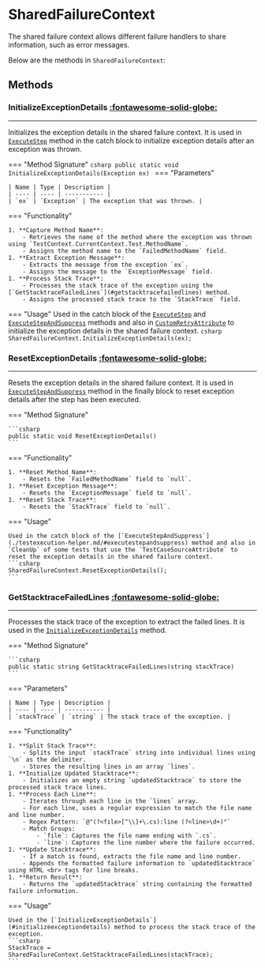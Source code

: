 # SharedFailureContext

The shared failure context allows different failure handlers to share information, such as error messages.

Below are the methods in `SharedFailureContext`:

## Methods

### InitializeExceptionDetails [:fontawesome-solid-globe:](../../getting-started/conventions.md/#public)

---

Initializes the exception details in the shared failure context. It is used in [`ExecuteStep`](./testexecution-helper.md/#executestep) method in the catch block to initialize exception details after an exception was thrown.

=== "Method Signature"
	```csharp
	public static void InitializeExceptionDetails(Exception ex)
	```
=== "Parameters"
	
	| Name | Type | Description |
	| ---- | ---- | ----------- |
	| `ex` | `Exception` | The exception that was thrown. |

=== "Functionality"

	1. **Capture Method Name**:
		- Retrieves the name of the method where the exception was thrown using `TestContext.CurrentContext.Test.MethodName`.
		- Assigns the method name to the `FailedMethodName` field.
	1. **Extract Exception Message**:
		- Extracts the message from the exception `ex`.
		- Assigns the message to the `ExceptionMessage` field.
	1. **Process Stack Trace**:
		- Processes the stack trace of the exception using the [`GetStacktraceFailedLines`](#getstacktracefailedlines) method.
		- Assigns the processed stack trace to the `StackTrace` field.

=== "Usage"
	Used in the catch block of the [`ExecuteStep`](./testexecution-helper.md/#executestep) and [`ExecuteStepAndSuppress`](./testexecution-helper.md/#executestepandsuppress) methods and also in [`CustomRetryAttribute`](./attribute-extensions.md/#customretryattribute) to initialize the exception details in the shared failure context.
	```csharp
	SharedFailureContext.InitializeExceptionDetails(ex);
	```

### ResetExceptionDetails [:fontawesome-solid-globe:](../../getting-started/conventions.md/#public)

---

Resets the exception details in the shared failure context. It is used in [`ExecuteStepAndSuppress`](./testexecution-helper.md/#executestepandsuppress) method in the finally block to reset exception details after the step has been executed.

=== "Method Signature"

	```csharp
	public static void ResetExceptionDetails()
	```
=== "Functionality"

	1. **Reset Method Name**:
		- Resets the `FailedMethodName` field to `null`.
	1. **Reset Exception Message**:
		- Resets the `ExceptionMessage` field to `null`.
	1. **Reset Stack Trace**:
		- Resets the `StackTrace` field to `null`.

=== "Usage"

	Used in the catch block of the [`ExecuteStepAndSuppress`](./testexecution-helper.md/#executestepandsuppress) method and also in `CleanUp` of some tests that use the `TestCaseSourceAttribute` to reset the exception details in the shared failure context.
	```csharp
	SharedFailureContext.ResetExceptionDetails();
	```

### GetStacktraceFailedLines [:fontawesome-solid-globe:](../../getting-started/conventions.md/#public)

---

Processes the stack trace of the exception to extract the failed lines. It is used in the [`InitializeExceptionDetails`](#initializeexceptiondetails) method.

=== "Method Signature"

	```csharp
	public static string GetStacktraceFailedLines(string stackTrace)
	```

=== "Parameters"

	| Name | Type | Description |
	| ---- | ---- | ----------- |
	| `stackTrace` | `string` | The stack trace of the exception. |

=== "Functionality"

	1. **Split Stack Trace**:
		- Splits the input `stackTrace` string into individual lines using `\n` as the delimiter.
		- Stores the resulting lines in an array `lines`.
	1. **Initialize Updated Stacktrace**:
		- Initializes an empty string `updatedStacktrace` to store the processed stack trace lines.
	1. **Process Each Line**:
		- Iterates through each line in the `lines` array.
		- For each line, uses a regular expression to match the file name and line number.
		- Regex Pattern: `@"(?<file>[^\\]+\.cs):line (?<line>\d+)"`
		- Match Groups:
			- `file`: Captures the file name ending with `.cs`.
			- `line`: Captures the line number where the failure occurred.
	1. **Update Stacktrace**:
		- If a match is found, extracts the file name and line number.
		- Appends the formatted failure information to `updatedStacktrace` using HTML <br> tags for line breaks.
	1. **Return Result**:
		- Returns the `updatedStacktrace` string containing the formatted failure information.

=== "Usage"

	Used in the [`InitializeExceptionDetails`](#initializeexceptiondetails) method to process the stack trace of the exception.
	```csharp
	StackTrace = SharedFailureContext.GetStacktraceFailedLines(stackTrace);
	```
